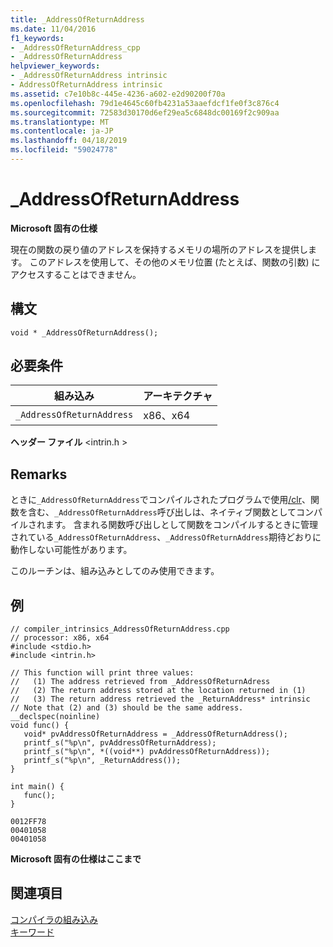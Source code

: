 ```yaml
---
title: _AddressOfReturnAddress
ms.date: 11/04/2016
f1_keywords:
- _AddressOfReturnAddress_cpp
- _AddressOfReturnAddress
helpviewer_keywords:
- _AddressOfReturnAddress intrinsic
- AddressOfReturnAddress intrinsic
ms.assetid: c7e10b8c-445e-4236-a602-e2d90200f70a
ms.openlocfilehash: 79d1e4645c60fb4231a53aaefdcf1fe0f3c876c4
ms.sourcegitcommit: 72583d30170d6ef29ea5c6848dc00169f2c909aa
ms.translationtype: MT
ms.contentlocale: ja-JP
ms.lasthandoff: 04/18/2019
ms.locfileid: "59024778"
---
```

# <a name="addressofreturnaddress"></a>_AddressOfReturnAddress

**Microsoft 固有の仕様**

現在の関数の戻り値のアドレスを保持するメモリの場所のアドレスを提供します。 このアドレスを使用して、その他のメモリ位置 (たとえば、関数の引数) にアクセスすることはできません。

## <a name="syntax"></a>構文

```
void * _AddressOfReturnAddress();
```

## <a name="requirements"></a>必要条件

|組み込み|アーキテクチャ|
|---------------|------------------|
|`_AddressOfReturnAddress`|x86、x64|

**ヘッダー ファイル** \<intrin.h >

## <a name="remarks"></a>Remarks

ときに`_AddressOfReturnAddress`でコンパイルされたプログラムで使用[/clr](../build/reference/clr-common-language-runtime-compilation.md)、関数を含む、`_AddressOfReturnAddress`呼び出しは、ネイティブ関数としてコンパイルされます。 含まれる関数呼び出しとして関数をコンパイルするときに管理されている`_AddressOfReturnAddress`、`_AddressOfReturnAddress`期待どおりに動作しない可能性があります。

このルーチンは、組み込みとしてのみ使用できます。

## <a name="example"></a>例

```
// compiler_intrinsics_AddressOfReturnAddress.cpp
// processor: x86, x64
#include <stdio.h>
#include <intrin.h>

// This function will print three values:
//   (1) The address retrieved from _AddressOfReturnAdress
//   (2) The return address stored at the location returned in (1)
//   (3) The return address retrieved the _ReturnAddress* intrinsic
// Note that (2) and (3) should be the same address.
__declspec(noinline)
void func() {
   void* pvAddressOfReturnAddress = _AddressOfReturnAddress();
   printf_s("%p\n", pvAddressOfReturnAddress);
   printf_s("%p\n", *((void**) pvAddressOfReturnAddress));
   printf_s("%p\n", _ReturnAddress());
}

int main() {
   func();
}
```

```Output
0012FF78
00401058
00401058
```

**Microsoft 固有の仕様はここまで**

## <a name="see-also"></a>関連項目

[コンパイラの組み込み](../intrinsics/compiler-intrinsics.md)<br/>
[キーワード](../cpp/keywords-cpp.md)